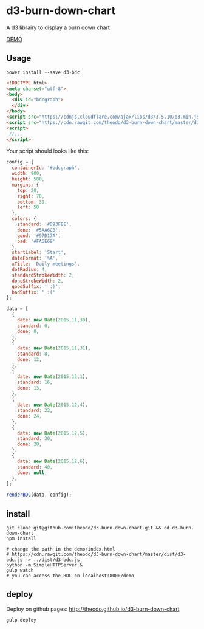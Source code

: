 # d3-burn-down-chart
A d3 librairy to display a burn down chart

[DEMO](http://theodo.github.io/d3-burn-down-chart/)

## Usage

```
bower install --save d3-bdc
```

```html
<!DOCTYPE html>
<meta charset="utf-8">
<body>
  <div id="bdcgraph">
  </div>
</body>
<script src="https://cdnjs.cloudflare.com/ajax/libs/d3/3.5.10/d3.min.js"></script>
<script src="https://cdn.rawgit.com/theodo/d3-burn-down-chart/master/dist/d3-bdc.js"></script>
<script>
 //...
</script>
```

Your script should looks like this:

```javascript
config = {
  containerId: '#bdcgraph',
  width: 900,
  height: 500,
  margins: {
    top: 20,
    right: 70,
    bottom: 30,
    left: 50
  },
  colors: {
    standard: '#D93F8E',
    done: '#5AA6CB',
    good: '#97D17A',
    bad: '#FA6E69'
  },
  startLabel: 'Start',
  dateFormat: '%A',
  xTitle: 'Daily meetings',
  dotRadius: 4,
  standardStrokeWidth: 2,
  doneStrokeWidth: 2,
  goodSuffix: ' :)',
  badSuffix: ' :('
};

data = [
  {
    date: new Date(2015,11,30),
    standard: 0,
    done: 0,
  },
  {
    date: new Date(2015,11,31),
    standard: 8,
    done: 12,
  },
  {
    date: new Date(2015,12,1),
    standard: 16,
    done: 13,
  },
  {
    date: new Date(2015,12,4),
    standard: 22,
    done: 24,
  },
  {
    date: new Date(2015,12,5),
    standard: 30,
    done: 28,
  },
  {
    date: new Date(2015,12,6),
    standard: 40,
    done: null,
  },
];

renderBDC(data, config);
```

## install

```
git clone git@github.com:theodo/d3-burn-down-chart.git && cd d3-burn-down-chart
npm install

# change the path in the demo/index.html
# https://cdn.rawgit.com/theodo/d3-burn-down-chart/master/dist/d3-bdc.js -> ../dist/d3-bdc.js
python -m SimpleHTTPServer &
gulp watch
# you can access the BDC on localhost:8000/demo
```

## deploy

Deploy on github pages: http://theodo.github.io/d3-burn-down-chart

```
gulp deploy
```
